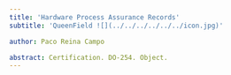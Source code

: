 ```yaml
---
title: 'Hardware Process Assurance Records'
subtitle: 'QueenField ![](../../../../../../icon.jpg)'

author: Paco Reina Campo

abstract: Certification. DO-254. Object.
---
```

